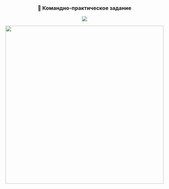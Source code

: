 <p align="center">
  <h3 align="center">📱 Командно-практическое задание</h3>
</p>

<p align="center">
  <img src="https://readme-typing-svg.demolab.com/?lines=Разработано+специально+для+Московской+предпрофессиональной+олимпиады&font=Fira%20Code&center=true&width=1000&height=100&size=20&duration=3000&pause=500">
</p>

<p align="center">
  <img src="http://predprof.olimpiada.ru/upload/images/Glavnaya/2020-2021/SYS_9994.jpg" width="500px"/>
</p>
